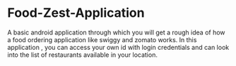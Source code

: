 # Food-Zest-Application
A basic android application through which you will get a rough idea of how a food ordering application like swiggy and zomato works. In this application , you can access your own id with login credentials and can look into the list of restaurants available in your location.
